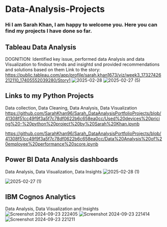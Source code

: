 # Data-Analysis-Projects
### Hi I am Sarah Khan, I am happy to welcome you. Here you can find my projects I have done so far.

## Tableau Data Analysis

DOGNITION: Identified key issue, performed data Analysis and data Visualization to findout trends and insightd snd provided recommendations and solutions based on them
Link to the story: https://public.tableau.com/app/profile/sarah.khan1673/viz/week3_17327426212110_17405552039280/Story1
![2025-02-28](https://github.com/user-attachments/assets/1175b01c-e4e0-4c58-9951-fc3cdb6253e8)
![2025-02-27 (5)](https://github.com/user-attachments/assets/2687a643-6c4c-40bb-8a5f-76b33c43b65b)

## Links to my Python Projects

Data collection, Data Cleaning, Data Analysis, Data Visualization
https://github.com/SarahKhan96/Sarah_DataAnalysisPortfolioProjects/blob/41308f51cc49f9f3a5f7c78df0622b6c658ea0cc/Used%20devices%20pricing%20-%20python%20project%20by%20Sarah%20Khan.ipynb

https://github.com/SarahKhan96/Sarah_DataAnalysisPortfolioProjects/blob/41308f51cc49f9f3a5f7c78df0622b6c658ea0cc/Data%20Analysis%20of%20employee%20performance%20score.ipynb

## Power BI Data Analysis dashboards
Data Analysis, Data Visualization, Data Insights
![2025-02-28 (1)](https://github.com/user-attachments/assets/1a26d7e1-4e84-4f34-a6d5-625bcd219f88)

![2025-02-27 (1)](https://github.com/user-attachments/assets/cb97e99c-e873-4e14-904c-d53dd0436ba3)

## IBM Cognos Analytics

Data Analysis, Data Visualization and Insights
![Screenshot 2024-09-23 222405](https://github.com/user-attachments/assets/6d60d390-4333-4cf0-a645-a627ac7c53d9)
![Screenshot 2024-09-23 221414](https://github.com/user-attachments/assets/4c895a20-2bb9-483b-98e9-9d5136da56ed)
![Screenshot 2024-09-23 221211](https://github.com/user-attachments/assets/4924cbd2-2433-49df-8cc1-af857ec20035)







